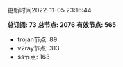 更新时间2022-11-05 23:16:44

**总订阅: 73**
**总节点: 2076**
**有效节点: 565**
- trojan节点: 89
- v2ray节点: 313
- ss节点: 163

